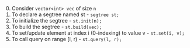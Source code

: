 0. Consider `vector<int> vec` of size `n`
1. To declare a segtree named st - `segtree st;`
2. To initialize the segtree - `st.init(n);`
3. To build the segtree - `st.build(vec);`
4. To set/update element at index i (0-indexing) to value v - `st.set(i, v);`
5. To call query on range [l, r) - `st.query(l, r);`
